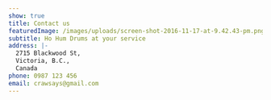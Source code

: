 ```yaml
---
show: true
title: Contact us
featuredImage: /images/uploads/screen-shot-2016-11-17-at-9.42.43-pm.png
subtitle: Ho Hum Drums at your service
address: |-
  2715 Blackwood St, 
  Victoria, B.C., 
  Canada
phone: 0987 123 456
email: crawsays@gmail.com
---
```

#
